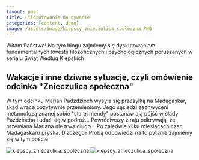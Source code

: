```yaml
---
layout: post
title: Filozofowanie na dywanie
categories: [content, demo]
image: /assets/image/kiepscy_znieczulica_społeczna.PNG
---
```


Witam Państwa! Na tym blogu zajmiemy się dyskutowaniem fundamentalnych kwestii filozoficznych i psychologicznych poruszanych w serialu Świat Według Kiepskich

## Wakacje i inne dziwne sytuacje, czyli omówienie odcinka "Znieczulica społeczna"

W tym odcinku Marian Padździoch wysyła się przesyłką na Madagaskar, skąd wraca pozytywnie przemieniony. Jego sąsiedzi zachwyceni metamofozą znanej sobie "starej mendy" postanawiają pójść w ślady Paździocha i udać się w podróż... Powróciwszy z raju odkrywają, że przemiana Mariana nie trwa długo... Po zaledwie kilku miesiącach czar Madagaskaru pryska. Dlaczego? Próbą odpowiedzi na to pytanie zajmiemy się w tym poście

![kiepscy_znieczulica_społeczna]({{page.image}})
![kiepscy_znieczulica_społeczna](/assets/image/kiepscy_znieczulica_społeczna.PNG)

